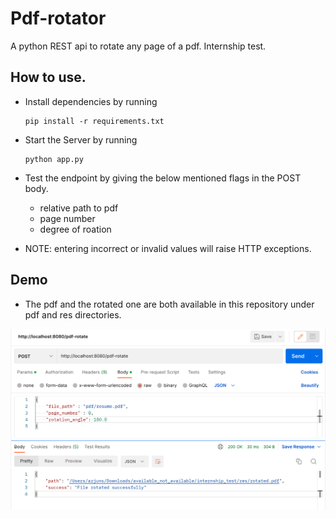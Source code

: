 # Pdf-rotator
A python REST api to rotate any page of a pdf. Internship test.

## How to use.
- Install dependencies by running
    ```
    pip install -r requirements.txt
    ```
- Start the Server by running
    ```
    python app.py
    ```
- Test the endpoint by giving the below mentioned flags in the POST body.
  - relative path to pdf
  - page number
  - degree of roation

- NOTE: entering incorrect or invalid values will raise HTTP exceptions.

## Demo
- The pdf and the rotated one are both available in this repository under pdf and res directories.

![demo](https://github.com/MinatoNamikaze02/pdf-rotator/blob/main/demo/Screenshot%202022-11-16%20at%201.03.41%20PM.png)
